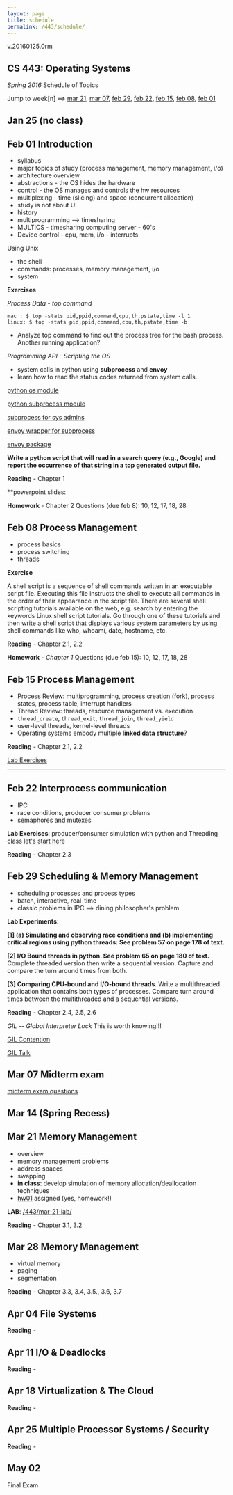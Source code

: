 ```yaml
---
layout: page
title: schedule
permalink: /443/schedule/
---
```


v.20160125.0rm

CS 443: Operating Systems
-------------------------
*Spring 2016* Schedule of Topics

Jump to week[n] ==> 
[mar 21](#mar-21-memory-management),
[mar 07](#mar-07-midterm-exam), 
[feb 29](#feb-29-scheduling--memory-management), 
[feb 22](#feb-22-interprocess-communication), 
[feb 15](#feb-15-process-management), 
[feb 08](#feb-08-process-management), 
[feb 01](#feb-01-introduction)


Jan 25 (no class)
------  

Feb 01 Introduction
------
- syllabus
- major topics of study (process management, memory management, i/o)
- architecture overview
- abstractions - the OS hides the hardware
- control - the OS manages and controls the hw resources
- multiplexing - time (slicing) and space (concurrent allocation)
- study is not about UI
- history
- multiprogramming --> timesharing
- MULTICS - timesharing computing server - 60's
- Device control - cpu, mem, i/o - interrupts

Using Unix

- the shell
- commands: processes, memory management, i/o
- system

**Exercises**

*Process Data - top command*
	
	mac : $ top -stats pid,ppid,command,cpu,th,pstate,time -l 1
	linux: $ top -stats pid,ppid,command,cpu,th,pstate,time -b

- Analyze top command to find out the process tree for the bash process. Another running application?

*Programming API - Scripting the OS*

- system calls in python using **subprocess** and **envoy**
- learn how to read the status codes returned from system calls.

[python os module](https://docs.python.org/2/library/os.html)

[python subprocess module](https://docs.python.org/2/library/subprocess.html)

[subprocess for sys admins](http://www.pythonforbeginners.com/os/subprocess-for-system-administrators) 

[envoy wrapper for subprocess](http://www.pythonforbeginners.com/envoy/how-to-use-the-envoy-wrapper)

[envoy package](https://github.com/kennethreitz/envoy)

**Write a python script that will read in a search query (e.g., Google) and report the occurrence of that string in a top generated output file.**

**Reading** - Chapter 1

**powerpoint slides: 

**Homework** - Chapter 2 Questions (due feb 8): 10, 12, 17, 18, 28

Feb 08 Process Management
------
- process basics
- process switching
- threads

**Exercise** 

A shell script is a sequence of shell commands written in an executable script file. Executing this file instructs the shell to execute all commands in the order of their appearance in the script file. There are several shell scripting tutorials available on the web, e.g. search by entering the keywords Linux shell script tutorials. Go through one of these tutorials and then write a shell script that displays various system parameters by using shell commands like who, whoami, date, hostname, etc.

**Reading** - Chapter 2.1, 2.2

**Homework** - _Chapter *1*_ Questions (due feb 15): 10, 12, 17, 18, 28

Feb 15 Process Management
------
- Process Review: multiprogramming, process creation (fork), process states, process table, interrupt handlers
- Thread Review: threads, resource management vs. execution
- ```thread_create```, ```thread_exit```, ```thread_join```, ```thread_yield```
- user-level threads, kernel-level threads
- Operating systems embody multiple **linked data structure**?

**Reading** - Chapter 2.1, 2.2


[Lab Exercises](/145/2016-feb-15-ex/)

----


Feb 22 Interprocess communication
------ 
- IPC 
- race conditions, producer consumer problems
- semaphores and mutexes

**Lab Exercises**: producer/consumer simulation with python and Threading class [let's start here](http://www.tutorialspoint.com/python/python_multithreading.htm)

**Reading** - Chapter 2.3  

Feb 29 Scheduling & Memory Management
------
- scheduling processes and process types
- batch, interactive, real-time
- classic problems in IPC ==> dining philosopher's problem

**Lab Experiments**:

**[1]  (a) Simulating and observing race conditions and (b) implementing critical regions using python threads: See problem 57 on page 178 of text.**

**[2] I/O Bound threads in python. See problem 65 on page 180 of text.** Complete threaded version then write a sequential version. Capture and compare the turn around times from both.

**[3] Comparing CPU-bound and I/O-bound threads**. Write a multithreaded application that contains both types of processes. Compare turn around times between the multithreaded and a sequential versions.

**Reading** - Chapter 2.4, 2.5, 2.6 

*GIL -- Global Interpreter Lock* This is worth knowing!!!

[GIL Contention](http://www.dabeaz.com/GIL/gilvis/)

[GIL Talk](http://www.dabeaz.com/python/UnderstandingGIL.pdf)


Mar 07 Midterm exam
------

[midterm exam questions](/443/midterm-questions/)
 

Mar 14 (Spring Recess)
------

Mar 21 Memory Management
------
- overview
- memory management problems
- address spaces
- swapping
- **in class**: develop simulation of memory allocation/deallocation techniques
- [hw01](/443/hw01/) assigned (yes, homework!)

**LAB**: [/443/mar-21-lab/](/443/mar-21-lab/)

**Reading** - Chapter 3.1, 3.2

Mar 28 Memory Management
------
- virtual memory
- paging
- segmentation

**Reading** - Chapter 3.3, 3.4, 3.5., 3.6, 3.7

Apr 04 File Systems
------

**Reading** - 

Apr 11 I/O & Deadlocks
------

**Reading** - 

Apr 18 Virtualization & The Cloud
------

**Reading** - 

Apr 25 Multiple Processor Systems / Security
------

**Reading** - 

May 02
------
Final Exam 


